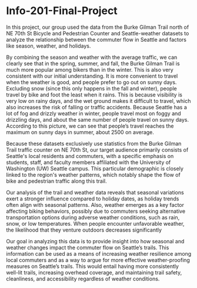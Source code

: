 # Info-201-Final-Project

In this project, our group used the data from the Burke Gilman Trail north of NE 70th St Bicycle and Pedestrian Counter and Seattle-weather datasets to analyze the relationship between the commuter flow in Seattle and factors like season, weather, and holidays. 

By combining the season and weather with the average traffic, we can clearly see that in the spring, summer, and fall, the Burke Gilman Trail is much more popular among bikers than in the winter. This is also very consistent with our initial understanding. It is more convenient to travel when the weather is good, and people prefer to go out on sunny days. Excluding snow (since this only happens in the fall and winter), people travel by bike and foot the least when it rains. This is because visibility is very low on rainy days, and the wet ground makes it difficult to travel, which also increases the risk of falling or traffic accidents. Because Seattle has a lot of fog and drizzly weather in winter, people travel most on foggy and drizzling days, and about the same number of people travel on sunny days. According to this picture, we can see that people’s travel reaches the maximum on sunny days in summer, about 2500 on average. 

Because these datasets exclusively use statistics from the Burke Gilman Trail traffic counter on NE 70th St, our target audience primarily consists of Seattle's local residents and commuters, with a specific emphasis on students, staff, and faculty members affiliated with the University of Washington (UW) Seattle campus. This particular demographic is closely linked to the region's weather patterns, which notably shape the flow of bike and pedestrian traffic along this trail.

Our analysis of the trail and weather data reveals that seasonal variations exert a stronger influence compared to holiday dates, as holiday trends often align with seasonal patterns. Also, weather emerges as a key factor affecting biking behaviors, possibly due to commuters seeking alternative transportation options during adverse weather conditions, such as rain, snow, or low temperatures. When people encounter unfavorable weather, the likelihood that they venture outdoors decreases significantly

Our goal in analyzing this data is to provide insight into how seasonal and weather changes impact the commuter flow on Seattle’s trails. This information can be used as a means of increasing weather resilience among local commuters and as a way to argue for more effective weather-proofing measures on Seattle’s trails. This would entail having more consistently well-lit trails, increasing overhead coverage, and maintaining trail safety, cleanliness, and accessibility regardless of weather conditions.
